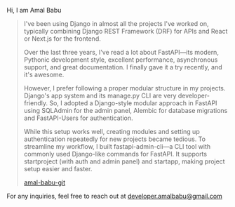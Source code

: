 Hi, I am Amal Babu

> I've been using Django in almost all the projects I've worked on, typically combining Django REST Framework (DRF) for APIs and React or Next.js for the frontend.
>
> Over the last three years, I've read a lot about FastAPI—its modern, Pythonic development style, excellent performance, asynchronous support, and great documentation. I finally gave it a try recently, and it's awesome.
>
> However, I prefer following a proper modular structure in my projects. Django's app system and its manage.py CLI are very developer-friendly. So, I adopted a Django-style modular approach in FastAPI using SQLAdmin for the admin panel, Alembic for database migrations and FastAPI-Users for authentication.
>
> While this setup works well, creating modules and setting up authentication repeatedly for new projects became tedious. To streamline my workflow, I built fastapi-admin-cli—a CLI tool with commonly used Django-like commands for FastAPI. It supports startproject (with auth and admin panel) and startapp, making project setup easier and faster.
> 
> [amal-babu-git](https://github.com/amal-babu-git)

For any inquiries, feel free to reach out at developer.amalbabu@gmail.com